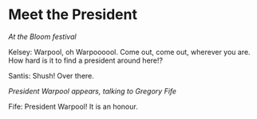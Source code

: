 Meet the President
==================

*At the Bloom festival*

Kelsey: Warpool, oh Warpoooool. Come out, come out, wherever you are. How hard
is it to find a president around here!?

Santis: Shush! Over there.

*President Warpool appears, talking to Gregory Fife*

Fife: President Warpool! It is an honour.





 
